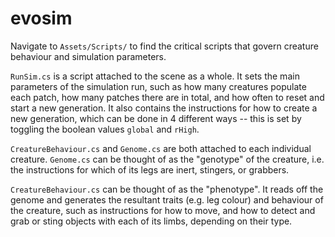 # evosim

Navigate to `Assets/Scripts/` to find the critical scripts that govern creature behaviour and simulation parameters.

`RunSim.cs` is a script attached to the scene as a whole. It sets the main parameters of the simulation run, such as how many creatures populate each patch, how many patches there are in total, and how often to reset and start a new generation. It also contains the instructions for how to create a new generation, which can be done in 4 different ways -- this is set by toggling the boolean values `global` and `rHigh`.

`CreatureBehaviour.cs` and `Genome.cs` are both attached to each individual creature. `Genome.cs` can be thought of as the "genotype" of the creature, i.e. the instructions for which of its legs are inert, stingers, or grabbers.

`CreatureBehaviour.cs` can be thought of as the "phenotype". It reads off the genome and generates the resultant traits (e.g. leg colour) and behaviour of the creature, such as instructions for how to move, and how to detect and grab or sting objects with each of its limbs, depending on their type.

